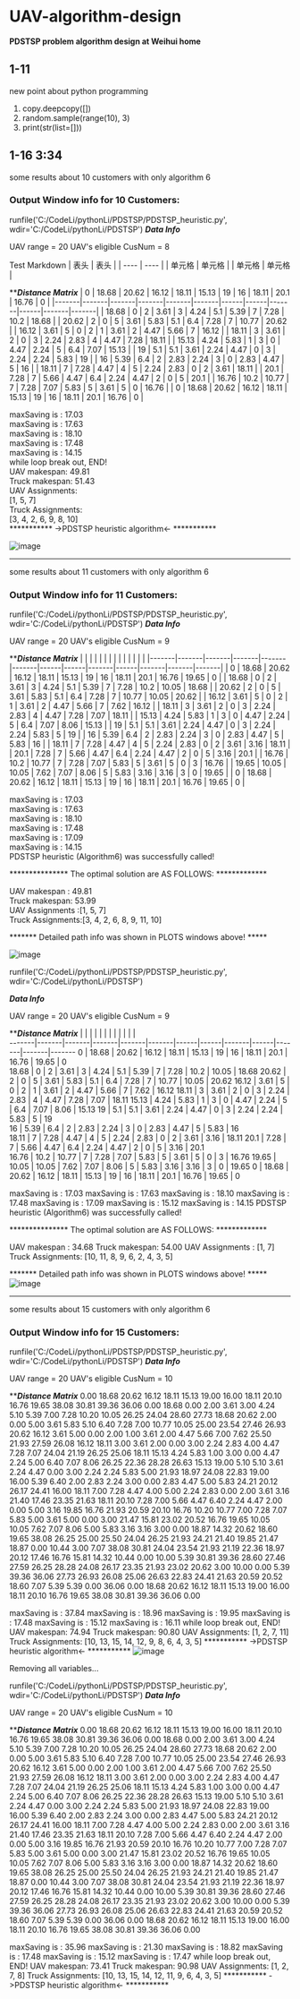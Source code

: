 # UAV-algorithm-design
**PDSTSP problem algorithm design at Weihui home**
## 1-11
new point about python programming
 1. copy.deepcopy([])
 2. random.sample(range(10), 3) 
 3. print(str(list=[]))




## 1-16 3:34
some results about 10 customers with only algorithm 6
### Output Window info for 10 Customers:
runfile('C:/CodeLi/pythonLi/PDSTSP/PDSTSP_heuristic.py', wdir='C:/CodeLi/pythonLi/PDSTSP')
 ***********Data Info***********

 UAV  range            =   20
 UAV's eligible CusNum =    8
 
 Test Markdown
|  表头   | 表头  |
|  ----  | ----  |
| 单元格  | 单元格 |
| 单元格  | 单元格 |

*****************************Distance Matrix***************************
| 0     | 18.68 | 20.62 | 16.12 | 18.11 | 15.13 | 19   | 16   | 18.11 | 20.1 | 16.76 | 0     |
|-------|-------|-------|-------|-------|-------|------|------|-------|------|-------|-------|
| 18.68 | 0     | 2     | 3.61  | 3     | 4.24  | 5.1  | 5.39 | 7     | 7.28 | 10.2  | 18.68 |
| 20.62 | 2     | 0     | 5     | 3.61  | 5.83  | 5.1  | 6.4  | 7.28  | 7    | 10.77 | 20.62 |
| 16.12 | 3.61  | 5     | 0     | 2     | 1     | 3.61 | 2    | 4.47  | 5.66 | 7     | 16.12 |
| 18.11 | 3     | 3.61  | 2     | 0     | 3     | 2.24 | 2.83 | 4     | 4.47 | 7.28  | 18.11 |
| 15.13 | 4.24  | 5.83  | 1     | 3     | 0     | 4.47 | 2.24 | 5     | 6.4  | 7.07  | 15.13 |
| 19    | 5.1   | 5.1   | 3.61  | 2.24  | 4.47  | 0    | 3    | 2.24  | 2.24 | 5.83  | 19    |
| 16    | 5.39  | 6.4   | 2     | 2.83  | 2.24  | 3    | 0    | 2.83  | 4.47 | 5     | 16    |
| 18.11 | 7     | 7.28  | 4.47  | 4     | 5     | 2.24 | 2.83 | 0     | 2    | 3.61  | 18.11 |
| 20.1  | 7.28  | 7     | 5.66  | 4.47  | 6.4   | 2.24 | 4.47 | 2     | 0    | 5     | 20.1  |
| 16.76 | 10.2  | 10.77 | 7     | 7.28  | 7.07  | 5.83 | 5    | 3.61  | 5    | 0     | 16.76 |
| 0     | 18.68 | 20.62 | 16.12 | 18.11 | 15.13 | 19   | 16   | 18.11 | 20.1 | 16.76 | 0     |


maxSaving is :  17.03  
maxSaving is :  17.63  
maxSaving is :  18.10  
maxSaving is :  17.48  
maxSaving is :  14.15  
while loop break out, END!  
UAV makespan:  49.81  
Truck makespan:  51.43  
UAV Assignments:  
[1, 5, 7]  
Truck Assignments:  
[3, 4, 2, 6, 9, 8, 10]  
*********** ->PDSTSP heuristic algorithm<- ***********

![image](https://user-images.githubusercontent.com/48487718/149635780-132a52e8-9f6b-48cf-9143-f19ed57eaa3d.png)






---

some results about 11 customers with only algorithm 6
### Output Window info for 11 Customers:

runfile('C:/CodeLi/pythonLi/PDSTSP/PDSTSP_heuristic.py', wdir='C:/CodeLi/pythonLi/PDSTSP')
 ***********Data Info***********

 UAV  range            =   20
 UAV's eligible CusNum =    9

*****************************Distance Matrix***************************
|       |       |       |       |       |       |      |      |       |      |       |       |       |
|-------|-------|-------|-------|-------|-------|------|------|-------|------|-------|-------|-------|
| 0     | 18.68 | 20.62 | 16.12 | 18.11 | 15.13 | 19   | 16   | 18.11 | 20.1 | 16.76 | 19.65 | 0     |
| 18.68 | 0     | 2     | 3.61  | 3     | 4.24  | 5.1  | 5.39 | 7     | 7.28 | 10.2  | 10.05 | 18.68 |
| 20.62 | 2     | 0     | 5     | 3.61  | 5.83  | 5.1  | 6.4  | 7.28  | 7    | 10.77 | 10.05 | 20.62 |
| 16.12 | 3.61  | 5     | 0     | 2     | 1     | 3.61 | 2    | 4.47  | 5.66 | 7     | 7.62  | 16.12 |
| 18.11 | 3     | 3.61  | 2     | 0     | 3     | 2.24 | 2.83 | 4     | 4.47 | 7.28  | 7.07  | 18.11 |
| 15.13 | 4.24  | 5.83  | 1     | 3     | 0     | 4.47 | 2.24 | 5     | 6.4  | 7.07  | 8.06  | 15.13 |
| 19    | 5.1   | 5.1   | 3.61  | 2.24  | 4.47  | 0    | 3    | 2.24  | 2.24 | 5.83  | 5     | 19    |
| 16    | 5.39  | 6.4   | 2     | 2.83  | 2.24  | 3    | 0    | 2.83  | 4.47 | 5     | 5.83  | 16    |
| 18.11 | 7     | 7.28  | 4.47  | 4     | 5     | 2.24 | 2.83 | 0     | 2    | 3.61  | 3.16  | 18.11 |
| 20.1  | 7.28  | 7     | 5.66  | 4.47  | 6.4   | 2.24 | 4.47 | 2     | 0    | 5     | 3.16  | 20.1  |
| 16.76 | 10.2  | 10.77 | 7     | 7.28  | 7.07  | 5.83 | 5    | 3.61  | 5    | 0     | 3     | 16.76 |
| 19.65 | 10.05 | 10.05 | 7.62  | 7.07  | 8.06  | 5    | 5.83 | 3.16  | 3.16 | 3     | 0     | 19.65 |
| 0     | 18.68 | 20.62 | 16.12 | 18.11 | 15.13 | 19   | 16   | 18.11 | 20.1 | 16.76 | 19.65 | 0     |


maxSaving is :  17.03  
maxSaving is :  17.63  
maxSaving is :  18.10  
maxSaving is :  17.48  
maxSaving is :  17.09  
maxSaving is :  14.15  
PDSTSP heuristic (Algorithm6) was successfully called!  

*************** The optimal solution are AS FOLLOWS: *************  

UAV makespan  :  49.81  
Truck makespan:  53.99  
UAV Assignments  :[1, 5, 7]  
Truck Assignments:[3, 4, 2, 6, 8, 9, 11, 10]  

******* Detailed path info was shown in PLOTS windows above! *****  

![image](https://user-images.githubusercontent.com/48487718/149635736-7b8d2b3a-530a-4e6d-a950-06633557e5fa.png)




runfile('C:/CodeLi/pythonLi/PDSTSP/PDSTSP_heuristic.py', wdir='C:/CodeLi/pythonLi/PDSTSP')

 ***********Data Info***********

 UAV  range            =   20
 UAV's eligible CusNum =    9

*****************************Distance Matrix***************************
       |       |       |       |       |       |      |      |       |      |       |       |       
-------|-------|-------|-------|-------|-------|------|------|-------|------|-------|-------|-------
 0     | 18.68 | 20.62 | 16.12 | 18.11 | 15.13 | 19   | 16   | 18.11 | 20.1 | 16.76 | 19.65 | 0     
 18.68 | 0     | 2     | 3.61  | 3     | 4.24  | 5.1  | 5.39 | 7     | 7.28 | 10.2  | 10.05 | 18.68 
 20.62 | 2     | 0     | 5     | 3.61  | 5.83  | 5.1  | 6.4  | 7.28  | 7    | 10.77 | 10.05 | 20.62 
 16.12 | 3.61  | 5     | 0     | 2     | 1     | 3.61 | 2    | 4.47  | 5.66 | 7     | 7.62  | 16.12 
 18.11 | 3     | 3.61  | 2     | 0     | 3     | 2.24 | 2.83 | 4     | 4.47 | 7.28  | 7.07  | 18.11 
 15.13 | 4.24  | 5.83  | 1     | 3     | 0     | 4.47 | 2.24 | 5     | 6.4  | 7.07  | 8.06  | 15.13 
 19    | 5.1   | 5.1   | 3.61  | 2.24  | 4.47  | 0    | 3    | 2.24  | 2.24 | 5.83  | 5     | 19    
 16    | 5.39  | 6.4   | 2     | 2.83  | 2.24  | 3    | 0    | 2.83  | 4.47 | 5     | 5.83  | 16    
 18.11 | 7     | 7.28  | 4.47  | 4     | 5     | 2.24 | 2.83 | 0     | 2    | 3.61  | 3.16  | 18.11 
 20.1  | 7.28  | 7     | 5.66  | 4.47  | 6.4   | 2.24 | 4.47 | 2     | 0    | 5     | 3.16  | 20.1  
 16.76 | 10.2  | 10.77 | 7     | 7.28  | 7.07  | 5.83 | 5    | 3.61  | 5    | 0     | 3     | 16.76 
 19.65 | 10.05 | 10.05 | 7.62  | 7.07  | 8.06  | 5    | 5.83 | 3.16  | 3.16 | 3     | 0     | 19.65 
 0     | 18.68 | 20.62 | 16.12 | 18.11 | 15.13 | 19   | 16   | 18.11 | 20.1 | 16.76 | 19.65 | 0     



maxSaving is :  17.03
maxSaving is :  17.63
maxSaving is :  18.10
maxSaving is :  17.48
maxSaving is :  17.09
maxSaving is :  15.12
maxSaving is :  14.15
PDSTSP heuristic (Algorithm6) was successfully called!

*************** The optimal solution are AS FOLLOWS: *************

UAV makespan  : 34.68
Truck makespan: 54.00
UAV Assignments  : [1, 7]
Truck Assignments: [10, 11, 8, 9, 6, 2, 4, 3, 5]

******* Detailed path info was shown in PLOTS windows above! *****
![image](https://user-images.githubusercontent.com/48487718/149635551-57720c7b-f8ab-42f2-b43c-97e4cff0bddd.png)

---

some results about 15 customers with only algorithm 6
### Output Window info for 15 Customers:







runfile('C:/CodeLi/pythonLi/PDSTSP/PDSTSP_heuristic.py', wdir='C:/CodeLi/pythonLi/PDSTSP')
 ***********Data Info***********

 UAV  range            =   20
 UAV's eligible CusNum =   10

*****************************Distance Matrix***************************
 0.00 18.68 20.62 16.12 18.11 15.13 19.00 16.00 18.11 20.10 16.76 19.65 38.08 30.81 39.36 36.06  0.00 
18.68  0.00  2.00  3.61  3.00  4.24  5.10  5.39  7.00  7.28 10.20 10.05 26.25 24.04 28.60 27.73 18.68 
20.62  2.00  0.00  5.00  3.61  5.83  5.10  6.40  7.28  7.00 10.77 10.05 25.00 23.54 27.46 26.93 20.62 
16.12  3.61  5.00  0.00  2.00  1.00  3.61  2.00  4.47  5.66  7.00  7.62 25.50 21.93 27.59 26.08 16.12 
18.11  3.00  3.61  2.00  0.00  3.00  2.24  2.83  4.00  4.47  7.28  7.07 24.04 21.19 26.25 25.06 18.11 
15.13  4.24  5.83  1.00  3.00  0.00  4.47  2.24  5.00  6.40  7.07  8.06 26.25 22.36 28.28 26.63 15.13 
19.00  5.10  5.10  3.61  2.24  4.47  0.00  3.00  2.24  2.24  5.83  5.00 21.93 18.97 24.08 22.83 19.00 
16.00  5.39  6.40  2.00  2.83  2.24  3.00  0.00  2.83  4.47  5.00  5.83 24.21 20.12 26.17 24.41 16.00 
18.11  7.00  7.28  4.47  4.00  5.00  2.24  2.83  0.00  2.00  3.61  3.16 21.40 17.46 23.35 21.63 18.11 
20.10  7.28  7.00  5.66  4.47  6.40  2.24  4.47  2.00  0.00  5.00  3.16 19.85 16.76 21.93 20.59 20.10 
16.76 10.20 10.77  7.00  7.28  7.07  5.83  5.00  3.61  5.00  0.00  3.00 21.47 15.81 23.02 20.52 16.76 
19.65 10.05 10.05  7.62  7.07  8.06  5.00  5.83  3.16  3.16  3.00  0.00 18.87 14.32 20.62 18.60 19.65 
38.08 26.25 25.00 25.50 24.04 26.25 21.93 24.21 21.40 19.85 21.47 18.87  0.00 10.44  3.00  7.07 38.08 
30.81 24.04 23.54 21.93 21.19 22.36 18.97 20.12 17.46 16.76 15.81 14.32 10.44  0.00 10.00  5.39 30.81 
39.36 28.60 27.46 27.59 26.25 28.28 24.08 26.17 23.35 21.93 23.02 20.62  3.00 10.00  0.00  5.39 39.36 
36.06 27.73 26.93 26.08 25.06 26.63 22.83 24.41 21.63 20.59 20.52 18.60  7.07  5.39  5.39  0.00 36.06 
 0.00 18.68 20.62 16.12 18.11 15.13 19.00 16.00 18.11 20.10 16.76 19.65 38.08 30.81 39.36 36.06  0.00 

maxSaving is :  37.84
maxSaving is :  18.96
maxSaving is :  19.95
maxSaving is :  17.48
maxSaving is :  15.12
maxSaving is :  16.11
while loop break out, END!
UAV makespan:  74.94
Truck makespan:  90.80
UAV Assignments:
[1, 2, 7, 11]
Truck Assignments:
[10, 13, 15, 14, 12, 9, 8, 6, 4, 3, 5]
*********** ->PDSTSP heuristic algorithm<- ***********
![image](https://user-images.githubusercontent.com/48487718/149635798-266dfdfc-f278-4621-ba1c-ba57d5abdd18.png)



Removing all variables... 
 

runfile('C:/CodeLi/pythonLi/PDSTSP/PDSTSP_heuristic.py', wdir='C:/CodeLi/pythonLi/PDSTSP')
 ***********Data Info***********

 UAV  range            =   20
 UAV's eligible CusNum =   10

*****************************Distance Matrix***************************
 0.00 18.68 20.62 16.12 18.11 15.13 19.00 16.00 18.11 20.10 16.76 19.65 38.08 30.81 39.36 36.06  0.00 
18.68  0.00  2.00  3.61  3.00  4.24  5.10  5.39  7.00  7.28 10.20 10.05 26.25 24.04 28.60 27.73 18.68 
20.62  2.00  0.00  5.00  3.61  5.83  5.10  6.40  7.28  7.00 10.77 10.05 25.00 23.54 27.46 26.93 20.62 
16.12  3.61  5.00  0.00  2.00  1.00  3.61  2.00  4.47  5.66  7.00  7.62 25.50 21.93 27.59 26.08 16.12 
18.11  3.00  3.61  2.00  0.00  3.00  2.24  2.83  4.00  4.47  7.28  7.07 24.04 21.19 26.25 25.06 18.11 
15.13  4.24  5.83  1.00  3.00  0.00  4.47  2.24  5.00  6.40  7.07  8.06 26.25 22.36 28.28 26.63 15.13 
19.00  5.10  5.10  3.61  2.24  4.47  0.00  3.00  2.24  2.24  5.83  5.00 21.93 18.97 24.08 22.83 19.00 
16.00  5.39  6.40  2.00  2.83  2.24  3.00  0.00  2.83  4.47  5.00  5.83 24.21 20.12 26.17 24.41 16.00 
18.11  7.00  7.28  4.47  4.00  5.00  2.24  2.83  0.00  2.00  3.61  3.16 21.40 17.46 23.35 21.63 18.11 
20.10  7.28  7.00  5.66  4.47  6.40  2.24  4.47  2.00  0.00  5.00  3.16 19.85 16.76 21.93 20.59 20.10 
16.76 10.20 10.77  7.00  7.28  7.07  5.83  5.00  3.61  5.00  0.00  3.00 21.47 15.81 23.02 20.52 16.76 
19.65 10.05 10.05  7.62  7.07  8.06  5.00  5.83  3.16  3.16  3.00  0.00 18.87 14.32 20.62 18.60 19.65 
38.08 26.25 25.00 25.50 24.04 26.25 21.93 24.21 21.40 19.85 21.47 18.87  0.00 10.44  3.00  7.07 38.08 
30.81 24.04 23.54 21.93 21.19 22.36 18.97 20.12 17.46 16.76 15.81 14.32 10.44  0.00 10.00  5.39 30.81 
39.36 28.60 27.46 27.59 26.25 28.28 24.08 26.17 23.35 21.93 23.02 20.62  3.00 10.00  0.00  5.39 39.36 
36.06 27.73 26.93 26.08 25.06 26.63 22.83 24.41 21.63 20.59 20.52 18.60  7.07  5.39  5.39  0.00 36.06 
 0.00 18.68 20.62 16.12 18.11 15.13 19.00 16.00 18.11 20.10 16.76 19.65 38.08 30.81 39.36 36.06  0.00 

maxSaving is :  35.96
maxSaving is :  21.30
maxSaving is :  18.82
maxSaving is :  17.48
maxSaving is :  15.12
maxSaving is :  17.47
while loop break out, END!
UAV makespan:  73.41
Truck makespan:  90.98
UAV Assignments:
[1, 2, 7, 8]
Truck Assignments:
[10, 13, 15, 14, 12, 11, 9, 6, 4, 3, 5]
*********** ->PDSTSP heuristic algorithm<- ***********
